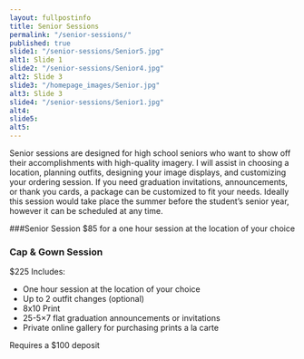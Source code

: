 ```yaml
---
layout: fullpostinfo
title: Senior Sessions
permalink: "/senior-sessions/"
published: true
slide1: "/senior-sessions/Senior5.jpg"
alt1: Slide 1
slide2: "/senior-sessions/Senior4.jpg"
alt2: Slide 3
slide3: "/homepage_images/Senior.jpg"
alt3: Slide 3
slide4: "/senior-sessions/Senior1.jpg"
alt4:
slide5:
alt5:
---
```


Senior sessions are designed for high school seniors who want to show off their accomplishments with high-quality imagery. I will assist in choosing a location, planning outfits, designing your image displays, and customizing your ordering session. If you need graduation invitations, announcements, or thank you cards, a package can be customized to fit your needs. Ideally this session would take place the summer before the student’s senior year, however it can be scheduled at any time. 

###Senior Session
$85 for a one hour session at the location of your choice

### Cap & Gown Session
$225
Includes:
- One hour session at the location of your choice
- Up to 2 outfit changes (optional) 
- 8x10 Print
- 25-5×7 flat graduation announcements or invitations
- Private online gallery for purchasing prints a la carte

Requires a $100 deposit


